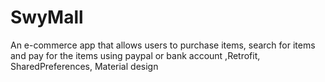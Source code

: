 # SwyMall
An e-commerce app that allows users to purchase items, search for items and pay for the items using paypal or bank account ,Retrofit, SharedPreferences, Material design


